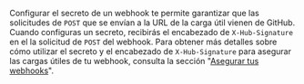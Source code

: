 Configurar el secreto de un webhook te permite garantizar que las solicitudes de `POST` que se envían a la URL de la carga útil vienen de GitHub. Cuando configuras un secreto, recibirás el encabezado de `X-Hub-Signature` en el la solicitud de `POST` del webhook. Para obtener más detalles sobre cómo utilizar el secreto y el encabezado de `X-Hub-Signature` para asegurar las cargas útiles de tu webhook, consulta la sección "[Asegurar tus webhooks](/webhooks/securing/)".